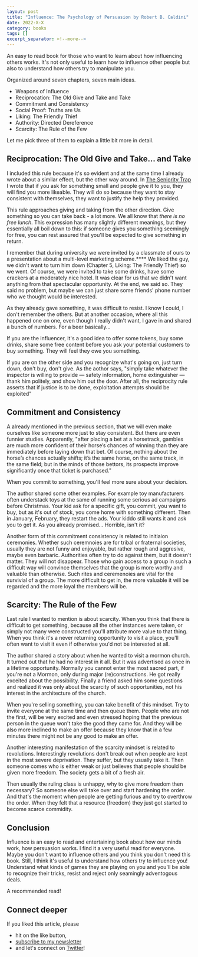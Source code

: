 ```yaml
---
layout: post
title: "Influence: The Psychology of Persuasion by Robert B. Caldini"
date: 2022-X-X
category: books
tags: []
excerpt_separator: <!--more-->
---
```


An easy to read book for those who want to learn about how influencing others works. It's not only useful to learn how to influence other people but also to understand how others try to manipulate you.

Organized around seven chapters, seven main ideas.

- Weapons of Influence
- Reciprocation: The Old Give and Take and Take
- Commitment and Consistency
- Social Proof: Truths are Us
- Liking: The Friendly Thief
- Authority: Directed Dereference
- Scarcity: The Rule of the Few

Let me pick three of them to explain a little bit more in detail.

## Reciprocation: The Old Give and Take... and Take

I included this rule because it's so evident and at the same time I already wrote about a similar effect, but the other way around. In [The Seniority Trap](https://leanpub.com/thesenioritytrap/overview) I wrote that if you ask for something small and people give it to you, they will find you more likeable. They will do so because they want to stay consistent with themselves, they want to justify the help they provided.

This rule approaches giving and taking from the other direction. Give something so you can take back - a lot more. We all know that *there is no free lunch*. This expression has many slightly different meanings, but they essentially all boil down to this: if someone gives you something seemingly for free, you can rest assured that you'll be expected to give something in return.

I remember that during university we were invited by a classmate of ours to a presentation about a multi-level marketing scheme.**** We liked the guy, we didn't want to turn him down (Chapter 5, Liking: The Friendly Thief) so we went. Of course, we were invited to take some drinks, have some crackers at a moderately nice hotel. It was clear for us that we didn't want anything from that spectacular opportunity. At the end, we said so. They said no problem, but maybe we can just share some friends' phone number who we thought would be interested.

As they already gave something, it was difficult to resist. I know I could, I don't remember the others. But at another occasion, where all this happened one on one, even though I really didn't want, I gave in and shared a bunch of numbers. For a beer basically...

If you are the influencer, it's a good idea to offer some tokens, buy some drinks, share some free content before you ask your potential customers to buy something. They will feel they owe you something.

If you are on the other side and you recognize what's going on, just turn down, don't buy, don't give. As the aothor says, "simply take whatever the inspector is willing to provide — safety information, home extinguisher — thank him politely, and show him out the door. After all, the reciprocity rule asserts that if justice is to be done, exploitation attempts should be exploited"

## Commitment and Consistency

A already mentioned in the previous section, that we will even make ourselves like someone more just to stay consistent. But there are even funnier studies. Apparently, "after placing a bet at a horsetrack, gambles are much more confident of their horse’s chances of winning than they are immediately before laying down that bet. Of course, nothing about the horse’s chances actually shifts; it’s the same horse, on the same track, in the same field; but in the minds of those bettors, its prospects improve significantly once that ticket is purchased."

When you commit to something, you'll feel more sure about your decision. 

The author shared some other examples. For example toy manufacturers often understack toys at the same of running some serious ad campaigns before Christmas. Your kid ask for a specific gift, you commit, you want to buy, but as it's out of stock, you come home with something different. Then in January, February, they restart the ads. Your kiddo still wants it and ask you to get it. As you already promised... Horrible, isn't it?

Another form of this commitment consistency is related to initiaion ceremonies. Whether such ceremnoies are for tribal or fraternal societies, usually they are not funny and enjoyable, but rather rough and aggresive, maybe even barbaric. Authorities often try to do against them, but it doesn't matter. They will not disappear. Those who gain access to a group in such a difficult way will convince themselves that the group is more worthy and valuable than otherwise. Such rites and ceremenoies are vital for the survivial of a group. The more difficult to get in, the more valuable it will be regarded and the more loyal the members will be.

## Scarcity: The Rule of the Few

Last rule I wanted to mention is about scarcity. When you think that there is difficult to get something, because all the other instances were taken, or simply not many were constructed you'll attribute more value to that thing. When you think it's a never returning opportunity to visit a place, you'll often want to visit it even if otherwise you'd not be interested at all.

The author shared a story about when he wanted to visit a mormon church. It turned out that he had no interest in it all. But it was advertised as once in a lifetime opportunity. Normally you cannot enter the most sacred part, if you're not a Mormon, only during major (re)constructions. He got really exceited about the possibility. Finally a friend asked him some questions and realized it was only about the scarcity of such opportunities, not his interest in the architecture of the church.

When you're selling something, you can take benefit of this mindset. Try to invite everyone at the same time and then queue them. People who are not the first, will be very excited and even stressed hoping that the previous person in the queue won't take the good they came for. And they will be also more inclined to make an offer because they know that in a few minutes there might not be any good to make an offer.

Another interesting manifestation of the scarcity mindset is related to revolutions. Interestingly revolutions don't break out when people are kept in the most severe deprivation. They suffer, but they usually take it. Then someone comes who is either weak or just believes that people should be given more freedom. The society gets a bit of a fresh air.

Then usually the ruling class is unhappy, why to give more freedom then necessary? So someone else will take over and start hardening the order. And that's the moment when people are getting furious and try to overthrow the order. When they felt that a resource (freedom) they just got started to become scarce commidity.

## Conclusion

Influence is an easy to read and entertaining book about how our minds work, how persuasion works. I find it a very useful read for everyone. Maybe you don't want to influence others and you think you don't need this book. Still, I think it's useful to understand how others try to influence you! Understand what kinds of games they are playing on you and you'll be able to recognize their tricks, resist and reject only seamingly adventogous deals.

A recommended read!


## Connect deeper

If you liked this article, please 
- hit on the like button,  
- [subscribe to my newsletter](http://eepurl.com/gvcv1j) 
- and let's connect on [Twitter](https://twitter.com/SandorDargo)!
